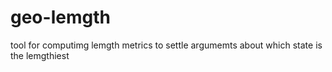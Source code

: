 # geo-lemgth
tool for computimg lemgth metrics to settle argumemts about which state is the lemgthiest
